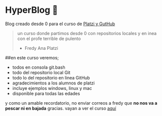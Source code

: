 # HyperBlog 💚
Blog creado desde 0 para el curso de [Platzi y GutHub](www.platzi.com)

>un curso donde partimos desde 0 con repositorios locales y en inea con el profe terrible de pulento 
>  - Fredy Ana Platzi

##en este curso veremos;
* todos en consola git.bash
* todo del repositorio local Git
* todo lo del repositorio en linea GitHub
* agradecimientos a los alumnos de platzi
* incluye ejemplos windows, linux y mac
* disponible para todas las edades

y como un amable recordatorio, no enviar correos a fredy que **no nos va a pescar ni en bajada** gracias. vayan a ver el curso [aquí](www.platzi.com)